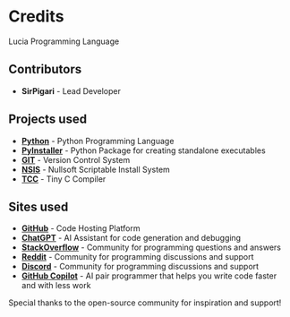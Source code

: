 # Credits

Lucia Programming Language

## Contributors
- **SirPigari** - Lead Developer

## Projects used
- **[Python](https://www.python.org/)** - Python Programming Language
- **[PyInstaller](https://www.pyinstaller.org/)** - Python Package for creating standalone executables
- **[GIT](https://git-scm.com/)** - Version Control System
- **[NSIS](https://nsis.sourceforge.io/Main_Page)** - Nullsoft Scriptable Install System
- **[TCC](https://bellard.org/tcc/)** - Tiny C Compiler

## Sites used
- **[GitHub](https://github.com)** - Code Hosting Platform
- **[ChatGPT](https://chat.openai.com/)** - AI Assistant for code generation and debugging
- **[StackOverflow](https://stackoverflow.com/)** - Community for programming questions and answers
- **[Reddit](https://www.reddit.com/)** - Community for programming discussions and support
- **[Discord](https://discord.com/)** - Community for programming discussions and support
- **[GitHub Copilot](https://github.com/features/copilot)** - AI pair programmer that helps you write code faster and with less work


Special thanks to the open-source community for inspiration and support!